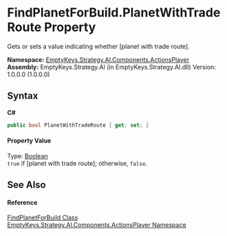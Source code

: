 # FindPlanetForBuild.PlanetWithTradeRoute Property 
 

Gets or sets a value indicating whether [planet with trade route].

**Namespace:**&nbsp;<a href="N_EmptyKeys_Strategy_AI_Components_ActionsPlayer">EmptyKeys.Strategy.AI.Components.ActionsPlayer</a><br />**Assembly:**&nbsp;EmptyKeys.Strategy.AI (in EmptyKeys.Strategy.AI.dll) Version: 1.0.0.0 (1.0.0.0)

## Syntax

**C#**<br />
``` C#
public bool PlanetWithTradeRoute { get; set; }
```


#### Property Value
Type: <a href="http://msdn2.microsoft.com/en-us/library/a28wyd50" target="_blank">Boolean</a><br />`true` if [planet with trade route]; otherwise, `false`.

## See Also


#### Reference
<a href="T_EmptyKeys_Strategy_AI_Components_ActionsPlayer_FindPlanetForBuild">FindPlanetForBuild Class</a><br /><a href="N_EmptyKeys_Strategy_AI_Components_ActionsPlayer">EmptyKeys.Strategy.AI.Components.ActionsPlayer Namespace</a><br />
